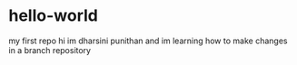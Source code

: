 # hello-world
my first repo
hi im dharsini punithan and im learning how to make changes in a branch repository
